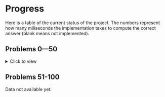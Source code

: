 # Progress

Here is a table of the current status of the project. The numbers represent how
many miliseconds the implementation takes to compute the correct answer (blank
means not implemented). 

## Problems 0—50

<details>
  <summary>Click to view</summary>

| problem | crystal |   c | ruby | rust | python | *avg* |
| ------: | ------- | --- | ---- | ---- | ------ | ----- |
| [`001`](https://projecteuler.net/problem=001) | 12ms | 14ms | 64ms | 12ms | 46ms | 29ms |
| [`002`](https://projecteuler.net/problem=002) | 18ms | 12ms | 64ms | 12ms | 46ms | 30ms |
| [`003`](https://projecteuler.net/problem=003) | 22ms | 12ms | 82ms | 16ms | 54ms | 37ms |
| [`004`](https://projecteuler.net/problem=004) | 80ms | 14ms | 102ms | 22ms | 54ms | 54ms |
| [`005`](https://projecteuler.net/problem=005) | 18ms | 10ms | 66ms | 12ms | 46ms | 30ms |
| [`006`](https://projecteuler.net/problem=006) | 16ms | 14ms | 62ms | 12ms | 48ms | 30ms |
| [`007`](https://projecteuler.net/problem=007) | 28ms | 22ms | 144ms | 20ms | 192ms | 81ms |
| [`008`](https://projecteuler.net/problem=008) | 22ms | 12ms | 66ms | 14ms | 50ms | 32ms |
| [`009`](https://projecteuler.net/problem=009) | 26ms | 16ms | 68ms | 14ms | 80ms | 40ms |
| [`010`](https://projecteuler.net/problem=010) | 132ms | 414ms | 346ms | 30ms | 480ms | 280ms |
| [`011`](https://projecteuler.net/problem=011) | 16ms | 18ms | 62ms | 12ms | 52ms | 32ms |
| [`012`](https://projecteuler.net/problem=012) | 72ms | 48ms | 626ms | 44ms | 978ms | 353ms |
| [`013`](https://projecteuler.net/problem=013) | 16ms | 14ms | 72ms | 14ms | 48ms | 32ms |
| [`014`](https://projecteuler.net/problem=014) | 514ms | 40ms | 1350ms | 34ms | 2012ms | 790ms |
| [`015`](https://projecteuler.net/problem=015) | 16ms | 14ms | 66ms | 12ms | 50ms | 31ms |
| [`016`](https://projecteuler.net/problem=016) | 16ms | 12ms | 76ms | 12ms | 46ms | 32ms |
| [`017`](https://projecteuler.net/problem=017) | 54ms | 14ms | 118ms | 12ms | 66ms | 52ms |
| [`018`](https://projecteuler.net/problem=018) | 22ms | 14ms | 64ms | 12ms | 48ms | 32ms |
| [`019`](https://projecteuler.net/problem=019) | 16ms | 12ms | 76ms | 14ms |      | 29ms |
| [`020`](https://projecteuler.net/problem=020) | 26ms | 12ms | 64ms | 16ms | 54ms | 34ms |
| [`021`](https://projecteuler.net/problem=021) | 36ms | 22ms | 458ms | 30ms | 174ms | 144ms |
| [`022`](https://projecteuler.net/problem=022) | 34ms | 20ms | 100ms | 16ms | 74ms | 48ms |
| [`023`](https://projecteuler.net/problem=023) | 530ms | 42ms | 2402ms | 60ms |      | 758ms |
| [`024`](https://projecteuler.net/problem=024) | 18ms | 12ms | 66ms | 16ms |      | 28ms |
| [`025`](https://projecteuler.net/problem=025) | 18ms | 14ms | 66ms | 12ms | 48ms | 31ms |
| [`026`](https://projecteuler.net/problem=026) | 58ms |      | 134ms |      |      | 96ms |
| [`027`](https://projecteuler.net/problem=027) | 226ms | 52ms | 936ms | 60ms |      | 318ms |
| [`028`](https://projecteuler.net/problem=028) | 18ms | 16ms | 62ms | 12ms | 48ms | 31ms |
| [`029`](https://projecteuler.net/problem=029) | 152ms | 12ms | 92ms | 14ms | 68ms | 67ms |
| [`030`](https://projecteuler.net/problem=030) | 36ms | 14ms | 96ms | 16ms | 84ms | 49ms |
| [`031`](https://projecteuler.net/problem=031) | 42ms | 14ms | 108ms | 18ms | 116ms | 59ms |
| [`032`](https://projecteuler.net/problem=032) | 286ms | 34ms | 1086ms | 50ms |      | 364ms |
| [`033`](https://projecteuler.net/problem=033) | 18ms | 14ms | 66ms | 12ms |      | 27ms |
| [`034`](https://projecteuler.net/problem=034) | 58ms | 46ms | 160ms | 48ms |      | 78ms |
| [`035`](https://projecteuler.net/problem=035) | 594ms | 184ms | 3264ms | 174ms |      | 1054ms |
| [`036`](https://projecteuler.net/problem=036) | 16ms | 36ms | 70ms | 12ms |      | 33ms |
| [`037`](https://projecteuler.net/problem=037) | 154ms | 124ms |      | 128ms |      | 135ms |
| [`038`](https://projecteuler.net/problem=038) | 74ms | 14ms | 156ms | 14ms |      | 64ms |
| [`039`](https://projecteuler.net/problem=039) | 20ms | 14ms | 90ms | 14ms |      | 34ms |
| [`040`](https://projecteuler.net/problem=040) | 16ms | 14ms | 66ms | 14ms | 48ms | 31ms |
| [`041`](https://projecteuler.net/problem=041) | 446ms | 124ms |      |      |      | 285ms |
| [`042`](https://projecteuler.net/problem=042) | 24ms | 14ms | 68ms | 16ms |      | 30ms |
| [`043`](https://projecteuler.net/problem=043) | 14ms | 10ms | 70ms | 18ms |      | 28ms |
| [`044`](https://projecteuler.net/problem=044) | 86ms | 32ms | 552ms | 36ms |      | 176ms |
| [`045`](https://projecteuler.net/problem=045) | 20ms | 16ms | 80ms | 12ms | 104ms | 46ms |
| [`046`](https://projecteuler.net/problem=046) | 40ms | 14ms | 234ms | 16ms |      | 76ms |
| [`047`](https://projecteuler.net/problem=047) | 68ms | 30ms | 388ms | 34ms |      | 130ms |
| [`048`](https://projecteuler.net/problem=048) | 58ms | 16ms | 70ms | 28ms | 50ms | 44ms |
| [`049`](https://projecteuler.net/problem=049) | 220ms | 150ms | 928ms | 78ms |      | 344ms |
| [`050`](https://projecteuler.net/problem=050) | 16ms | 16ms | 72ms | 164ms |      | 67ms |
| [`052`](https://projecteuler.net/problem=052) | 118ms | 24ms | 266ms |      |      | 136ms |
| *min* | 12ms | 10ms | 62ms | 12ms | 46ms | 10ms |
| *max* | 594ms | 414ms | 3264ms | 174ms | 2012ms | 3264ms |
| *average* | 91ms | 37ms | 323ms | 30ms | 181ms | 128ms |
| *mean* | 28ms | 14ms | 82ms | 16ms | 54ms | ms |
| *count* | 51 | 50 | 49 | 48 | 29 | 227 |

</details>

## Problems 51-100

Data not available yet.
